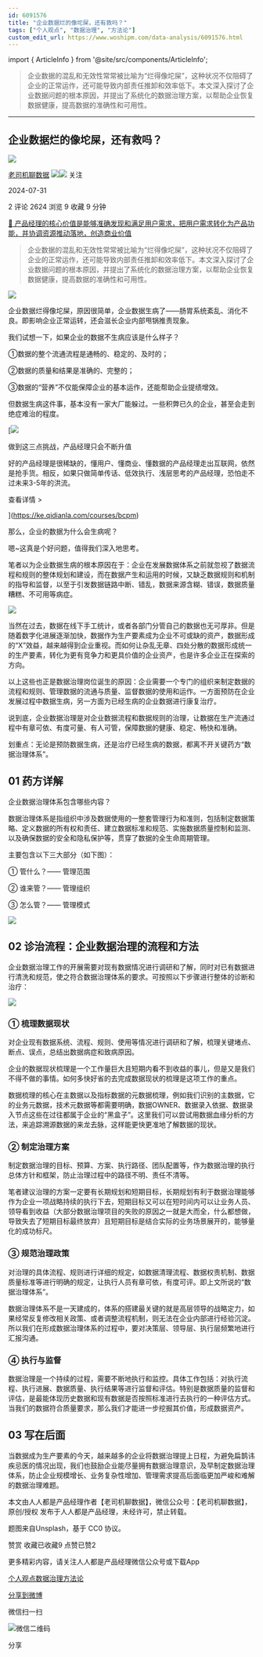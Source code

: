 ```yaml
---
id: 6091576
title: "企业数据烂的像坨屎，还有救吗？"
tags: ["个人观点", "数据治理", "方法论"]
custom_edit_url: https://www.woshipm.com/data-analysis/6091576.html
---
```

import { ArticleInfo } from '@site/src/components/ArticleInfo';

<ArticleInfo
    author="老司机聊数据"
    authorLink="https://www.woshipm.com/u/927134"
    published="2024-07-31"
    views={2624}
    comments={2}
    collects={9}
/>

> 企业数据的混乱和无效性常常被比喻为“烂得像坨屎”，这种状况不仅阻碍了企业的正常运作，还可能导致内部责任推卸和效率低下。本文深入探讨了企业数据问题的根本原因，并提出了系统化的数据治理方案，以帮助企业恢复数据健康，提高数据的准确性和可用性。

---

## 企业数据烂的像坨屎，还有救吗？

[![](https://static.woshipm.com/view/woshipm_api_def_20231129090349_1003.png?imageView2/1/w/72/h/72/q/100)](https://www.woshipm.com/u/927134)

[老司机聊数据](https://www.woshipm.com/u/927134) ![](https://static.woshipm.com/tag/1121_1@2x.png)![](https://static.woshipm.com/tag/2105_1@2x.png) 关注

2024-07-31

2 评论 2624 浏览 9 收藏 9 分钟

[🔗 产品经理的核心价值是能够准确发现和满足用户需求，把用户需求转化为产品功能，并协调资源推动落地，创造商业价值](https://ke.qidianla.com/courses/90pm)

> 企业数据的混乱和无效性常常被比喻为“烂得像坨屎”，这种状况不仅阻碍了企业的正常运作，还可能导致内部责任推卸和效率低下。本文深入探讨了企业数据问题的根本原因，并提出了系统化的数据治理方案，以帮助企业恢复数据健康，提高数据的准确性和可用性。

![](https://image.woshipm.com/2024/04/30/90981e3e-06d3-11ef-b503-00163e142b65.png)

企业数据烂得像坨屎，原因很简单，企业数据生病了——肠胃系统紊乱、消化不良。即影响企业正常运转，还会滋长企业内部甩锅推责现象。

我们试想一下，如果企业的数据不生病应该是什么样子？

①数据的整个流通流程是通畅的、稳定的、及时的；

②数据的质量和结果是准确的、完整的；

③数据的“营养”不仅能保障企业的基本运作，还能帮助企业提绩增效。

但数据生病这件事，基本没有一家大厂能躲过。一些积弊已久的企业，甚至会走到绝症难治的程度。

[![](https://image.woshipm.com/2023/07/27/1788a218-2c7f-11ee-b91f-00163e0b5ff3.png)

做到这三点挑战，产品经理只会不断升值

好的产品经理是很稀缺的，懂用户、懂商业、懂数据的产品经理走出互联网，依然是抢手货。相反，如果只做简单传话、低效执行、浅层思考的产品经理，恐怕走不过未来3-5年的洪流。

查看详情 >

](https://ke.qidianla.com/courses/bcpm)

那么，企业的数据为什么会生病呢？

嗯~这真是个好问题，值得我们深入地思考。

笔者以为企业数据生病的根本原因在于：企业在发展数据体系之前就忽视了数据流程和规则的整体规划和建设，而在数据产生和运用的时候，又缺乏数据规则和机制的指导和监督，以至于引发数据链路中断、错乱，数据来源含糊、错误，数据质量糟糕、不可用等病症。

![](https://image.woshipm.com/2024/07/30/d9b4120a-4e57-11ef-8321-00163e142b65.png)

当然在过去，数据在线下手工统计，或者各部门分管自己的数据也无可厚非。但是随着数字化进展逐渐加快，数据作为生产要素成为企业不可或缺的资产，数据形成的“X”效益，越来越得到企业重视。而如何让杂乱无章、四处分散的数据形成统一的生产要素，转化为更有竞争力和更具价值的企业资产，也是许多企业正在探索的方向。

以上这些也正是数据治理岗位诞生的原因：企业需要一个专门的组织来制定数据的流程和规则、管理数据的流通与质量、监督数据的使用和运作。一方面预防在企业发展过程中数据生病，另一方面为已经生病的企业数据进行康复治疗。

说到底，企业数据治理是对企业数据流程和数据规则的治理，让数据在生产流通过程中有章可依、有度可量、有人可管，保障数据的健康、稳定、畅快和准确。

划重点：无论是预防数据生病，还是治疗已经生病的数据，都离不开关键药方“数据治理体系”。

## 01 药方详解

企业数据治理体系包含哪些内容？

数据治理体系是指组织中涉及数据使用的一整套管理行为和准则，包括制定数据策略、定义数据的所有权和责任、建立数据标准和规范、实施数据质量控制和监测、以及确保数据的安全和隐私保护等，贯穿了数据的全生命周期管理。

主要包含以下三大部分（如下图）：

① 管什么？—— 管理范围

② 谁来管？—— 管理组织

③ 怎么管？—— 管理模式

![](https://image.woshipm.com/2024/07/30/daebd072-4e57-11ef-8321-00163e142b65.png)

## 02 诊治流程：企业数据治理的流程和方法

企业数据治理工作的开展需要对现有数据情况进行调研和了解，同时对已有数据进行清洗和规范，使之符合数据治理体系的要求。可按照以下步骤进行整体的诊断和治疗：

![](https://image.woshipm.com/2024/07/30/db58081e-4e57-11ef-8321-00163e142b65.png)

### ① 梳理数据现状

对企业现有数据系统、流程、规则、使用等情况进行调研和了解，梳理关键堵点、断点、误点，总结出数据病症和致病原因。

企业的数据现状梳理是一个工作量巨大且短期内看不到收益的事儿，但是又是我们不得不做的事情。如何多快好省的去完成数据现状的梳理是这项工作的重点。

数据梳理的核心在主数据以及指标数据的元数据梳理，例如我们识别的主数据，它的业务元数据，技术元数据等都需要明确，数据OWNER、数据录入依据、数据录入节点这些在过往都属于企业的“黑盒子”。这里我们可以尝试用数据血缘分析的方法，来追踪溯源数据的来龙去脉，这样能更快更准地了解数据的现状。

### ② 制定治理方案

制定数据治理的目标、预算、方案、执行路径、团队配置等，作为数据治理的执行总体方针和框架，防止治理过程中的路径不明、责任不清等。

笔者建议治理的方案一定要有长期规划和短期目标，长期规划有利于数据治理能够作为企业一项战略持续的执行下去，短期目标又可以在短时间内可以让业务人员、领导看到收益（大部分数据治理项目的失败的原因之一就是大而全，什么都想做，导致失去了短期目标最终放弃）且短期目标是结合实际的业务场景展开的，能够量化的成功标尺。

### ③ 规范治理政策

对治理的具体流程、规则进行详细的规定，如数据清理流程、数据权责机制、数据质量标准等进行明确的规定，让执行人员有章可依，有度可评。即上文所说的“数据治理体系”。

数据治理体系不是一天建成的，体系的搭建最关键的就是高层领导的战略定力，如果经常反复修改相关政策、或者调整流程机制，则无法在企业内部进行经验沉淀。所以我们在形成数据治理体系的过程中，要对决策层、领导层、执行层频繁地进行汇报沟通。

### ④ 执行与监督

数据治理是一个持续的过程，需要不断地执行和监控。具体工作包括：对执行流程、执行进展、数据质量、执行结果等进行监督和评估。特别是数据质量的监督和评估，是最能体现历史数据和现有数据是否按照标准进行去执行的一种评估方式。当我们的数据符合质量要求，那么我们才能进一步挖掘其价值，形成数据资产。

## 03 写在后面

当数据成为生产要素的今天，越来越多的企业将数据治理提上日程，为避免扁鹊讳疾忌医的情况出现，我们也鼓励企业能尽量拥有数据治理意识，及早制定数据治理体系，防止企业规模增长、业务复杂性增加、管理需求提高后面临更加严峻和难解的数据治理难题。

本文由人人都是产品经理作者【老司机聊数据】，微信公众号：【老司机聊数据】，原创/授权 发布于人人都是产品经理，未经许可，禁止转载。

题图来自Unsplash，基于 CC0 协议。

赞赏 收藏已收藏9 点赞已赞2

更多精彩内容，请关注人人都是产品经理微信公众号或下载App

[个人观点](https://www.woshipm.com/tag/%e4%b8%aa%e4%ba%ba%e8%a7%82%e7%82%b9)[数据治理](https://www.woshipm.com/tag/%e6%95%b0%e6%8d%ae%e6%b2%bb%e7%90%86)[方法论](https://www.woshipm.com/tag/%e6%96%b9%e6%b3%95%e8%ae%ba)

[分享到微博](https://service.weibo.com/share/share.php?appkey=2775287854&title=企业数据烂的像坨屎，还有救吗？&url=https://www.woshipm.com/data-analysis/6091576.html&pic=https://image.woshipm.com/2024/04/30/90981e3e-06d3-11ef-b503-00163e142b65.png)

微信扫一扫

![微信二维码](https://api.pwmqr.com/qrcode/create/?url=https://www.woshipm.com/data-analysis/6091576.html)

分享